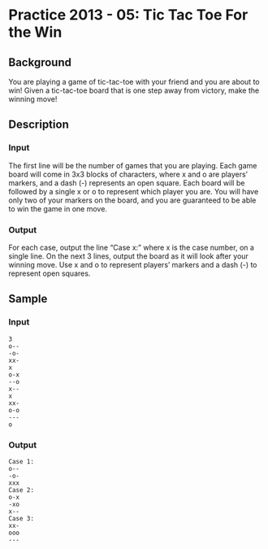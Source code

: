 # Practice 2013 - 05: Tic Tac Toe For the Win

## Background
You are playing a game of tic-tac-toe with your friend and you are about to win!
Given a tic-tac-toe board that is one step away from victory, make the winning
move!

## Description

### Input
The first line will be the number of games that you are playing. Each game board
will come in 3x3 blocks of characters, where x and o are players’ markers, and a
dash (-) represents an open square. Each board will be followed by a single x or
o to represent which player you are. You will have only two of your markers on
the board, and you are guaranteed to be able to win the game in one move.

### Output
For each case, output the line “Case x:” where x is the case number, on a single
line. On the next 3 lines, output the board as it will look after your winning
move. Use x and o to represent players’ markers and a dash (-) to represent
open squares.

## Sample
### Input
```
3
o--
-o-
xx-
x
o-x
--o
x--
x
xx-
o-o
---
o
```

### Output
```
Case 1:
o--
-o-
xxx
Case 2:
o-x
-xo
x--
Case 3:
xx-
ooo
---
```
